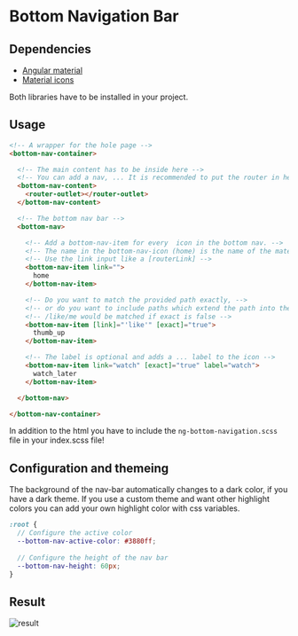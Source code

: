 # Bottom Navigation Bar

## Dependencies

+ [Angular material](https://material.angular.io/)
+ [Material icons](https://www.npmjs.com/package/@material-ui/icons)

Both libraries have to be installed in your project.

## Usage

```html
<!-- A wrapper for the hole page --> 
<bottom-nav-container>

  <!-- The main content has to be inside here -->
  <!-- You can add a nav, ... It is recommended to put the router in here -->
  <bottom-nav-content>
    <router-outlet></router-outlet>
  </bottom-nav-content>

  <!-- The bottom nav bar -->
  <bottom-nav>

    <!-- Add a bottom-nav-item for every  icon in the bottom nav. -->
    <!-- The name in the bottom-nav-icon (home) is the name of the material icon -->
    <!-- Use the link input like a [routerLink] -->
    <bottom-nav-item link="">
      home
    </bottom-nav-item>

    <!-- Do you want to match the provided path exactly, -->
    <!-- or do you want to include paths which extend the path into the path matching (default not exact) -->
    <!-- /like/me would be matched if exact is false -->
    <bottom-nav-item [link]="'like'" [exact]="true">
      thumb_up
    </bottom-nav-item>

    <!-- The label is optional and adds a ... label to the icon -->
    <bottom-nav-item link="watch" [exact]="true" label="watch">
      watch_later
    </bottom-nav-item>

  </bottom-nav>

</bottom-nav-container>
```

In addition to the html you have to include the `ng-bottom-navigation.scss` file in your index.scss file!

## Configuration and themeing

The background of the nav-bar automatically changes to a dark color, if you have a dark theme.
If you use a custom theme and want other highlight colors you can add your own highlight color with css variables. 

```scss
:root {
  // Configure the active color 
  --bottom-nav-active-color: #3880ff;
  
  // Configure the height of the nav bar
  --bottom-nav-height: 60px;
}
```

## Result

![result](https://i.imgur.com/R2ikMzS.png)
